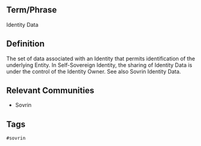 ## Term/Phrase
Identity Data

## Definition
The set of data associated with an Identity that permits identification of the underlying Entity. In Self-Sovereign Identity, the sharing of Identity Data is under the control of the Identity Owner. See also Sovrin Identity Data.

## Relevant Communities
* Sovrin

## Tags
```
#sovrin
```
